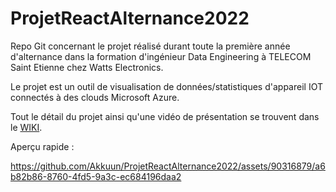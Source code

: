 # ProjetReactAlternance2022
Repo Git concernant le projet réalisé durant toute la première année d'alternance dans la formation d'ingénieur Data Engineering à TELECOM Saint Etienne chez Watts Electronics. 

Le projet est un outil de visualisation de données/statistiques d'appareil IOT connectés à des clouds Microsoft Azure.


Tout le détail du projet  ainsi qu'une vidéo de présentation se trouvent dans le [WIKI](https://github.com/Akkuun/ProjetReactAlternance2022/wiki).

Aperçu rapide : 







https://github.com/Akkuun/ProjetReactAlternance2022/assets/90316879/a6b82b86-8760-4fd5-9a3c-ec684196daa2


